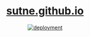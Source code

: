<div align="center">

# [sutne.github.io](https://sutne.github.io)

[![deployment][on-push-main-action-badge]][on-push-main-action]

</div>



[on-push-main-action]: https://github.com/sutne/sutne.github.io/actions/workflows/on-push-main.yaml
[on-push-main-action-badge]: https://github.com/sutne/sutne.github.io/actions/workflows/on-push-main.yaml/badge.svg
